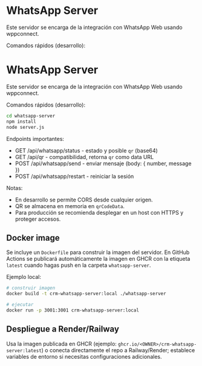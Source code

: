 # WhatsApp Server

Este servidor se encarga de la integración con WhatsApp Web usando wppconnect.

Comandos rápidos (desarrollo):

# WhatsApp Server

Este servidor se encarga de la integración con WhatsApp Web usando wppconnect.

Comandos rápidos (desarrollo):

```bash
cd whatsapp-server
npm install
node server.js
```

Endpoints importantes:

- GET /api/whatsapp/status - estado y posible `qr` (base64)
- GET /api/qr - compatibilidad, retorna `qr` como data URL
- POST /api/whatsapp/send - enviar mensaje (body: { number, message })
- POST /api/whatsapp/restart - reiniciar la sesión

Notas:
- En desarrollo se permite CORS desde cualquier origen.
- QR se almacena en memoria en `qrCodeData`.
- Para producción se recomienda desplegar en un host con HTTPS y proteger accesos.

Docker image
------------

Se incluye un `Dockerfile` para construir la imagen del servidor. En GitHub Actions se publicará automáticamente la imagen en GHCR con la etiqueta `latest` cuando hagas push en la carpeta `whatsapp-server`.

Ejemplo local:

```bash
# construir imagen
docker build -t crm-whatsapp-server:local ./whatsapp-server

# ejecutar
docker run -p 3001:3001 crm-whatsapp-server:local
```

Despliegue a Render/Railway
---------------------------
Usa la imagen publicada en GHCR (ejemplo: `ghcr.io/<OWNER>/crm-whatsapp-server:latest`) o conecta directamente el repo a Railway/Render; establece variables de entorno si necesitas configuraciones adicionales.
